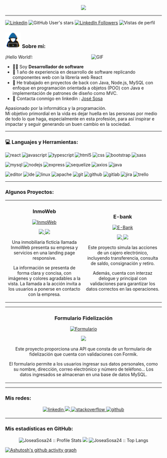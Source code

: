 <!--
**JoseaSosa24/JoseaSosa24** is a ✨ _special_ ✨ repository because its `README.md` (this file) appears on your GitHub profile.

Here are some ideas to get you started:

- 🔭 I’m currently working on ...
- 🌱 I’m currently learning ...
- 👯 I’m looking to collaborate on ...
- 🤔 I’m looking for help with ...
- 💬 Ask me about ...
- 📫 How to reach me: ...
- 😄 Pronouns: ...
- ⚡ Fun fact: ...
-->

<p align="center"><img src="https://i.imgur.com/A6bWGFl.gif"/></p>
<!--<p align="center"> 
  Visitor count<br>
  <img src="https://profile-counter.glitch.me/JoseaSosa24/count.svg" />
</p>-->


---
[![Linkedin](https://img.shields.io/badge/-LinkedIn-blue?style=flat&logo=Linkedin&logoColor=white)](https://www.linkedin.com/in/joseasosa24/)
![GitHub User's stars](https://img.shields.io/github/stars/joseasosa24)
[![LinkedIn Followers](https://img.shields.io/badge/In-5,000-blue?style=flat-square&logo=linkedin)](https://www.linkedin.com/in/joseasosa24/)
![Vistas de perfil](https://komarev.com/ghpvc/?username=joseasosa24)

### <picture><img src = "https://github.com/0xAbdulKhalid/0xAbdulKhalid/raw/main/assets/mdImages/about_me.gif" width = 50px></picture> **Sobre mí:**


<img align="right" alt="GIF" src="https://github.com/abhisheknaiidu/abhisheknaiidu/blob/master/code.gif?raw=true" width="45%" />
<p width="45%" align="left">
¡Hello World!:
  <ul>
    <li>👨‍🔧 Soy <b>Desarrollador de software</b></li>
    <!--<li>🏢 I'm working for <b>Infomaniak Network</b> & <b>LinIT</b></li>-->
    <li>🌱 1 año de experiencia en desarrollo de software replicando componentes web con la librería web React</b></li>
    <li>💬 He trabajado en proyectos de back con Java, Node.js, MySQL con enfoque en programación orientada a objetos (POO) con Java e implementación de patrones de diseño como MVC.</li>
    <li>📮 Contacta conmigo en linkedin : <a href="https://www.linkedin.com/in/joseasosa24/" target="_blank">José Sosa</a>
  <p>
  </ul>
Apasionado por la informática y la programación.
<br> Mi objetivo primordial en la vida es dejar huella en las personas por medio de todo lo que haga, especialmente en esta profesión, 
para así inspirar e impactar y seguir generando un buen cambio en la sociedad.<br>

</p>
<!--[![Gmail](https://img.shields.io/badge/-Gmail-c14438?style=flat&logo=Gmail&logoColor=white)](mailto:Fernando.Roldan.Zafra@gmail.com)-->

---
### :computer: Languajes y Herramientas:
<p align="left"> 
  <img src="https://img.shields.io/badge/React-20232A?style=for-the-badge&logo=react&logoColor=61DAFB" alt="react" /> 
  <img src="https://img.shields.io/badge/JavaScript-323330?style=for-the-badge&logo=javascript&logoColor=F7DF1E" alt="javascript" />
  <img src="https://img.shields.io/badge/TypeScript-007ACC?style=for-the-badge&logo=typescript&logoColor=white" alt="typescript" />
  <img src="https://img.shields.io/badge/HTML5-E34F26?style=for-the-badge&logo=html5&logoColor=white" alt="html5" />
  <img src="https://img.shields.io/badge/CSS3-1572B6?style=for-the-badge&logo=css3&logoColor=white" alt="css" />
  <img src="https://img.shields.io/badge/Bootstrap-563D7C?style=for-the-badge&logo=bootstrap&logoColor=white" alt="bootstrap" />
  <img src="https://img.shields.io/badge/SASS-hotpink.svg?style=for-the-badge&logo=SASS&logoColor=white" alt="sass" />
</p>
<p align="left"> 
  <img src="https://img.shields.io/badge/MySQL-005C84?style=for-the-badge&logo=mysql&logoColor=white" alt="mysql" /> 
  <img src="https://img.shields.io/badge/Node%20js-339933?style=for-the-badge&logo=nodedotjs&logoColor=white" alt="nodejs" />
  <img src="https://img.shields.io/badge/Express%20js-000000?style=for-the-badge&logo=express&logoColor=white" alt="express" />
  <img src="https://img.shields.io/badge/Sequelize-52B0E7?style=for-the-badge&logo=Sequelize&logoColor=white" alt="sequelize" />
  <img src="https://img.shields.io/badge/axios-671ddf?&style=for-the-badge&logo=axios&logoColor=white" alt="axios" />
  <img src="https://img.shields.io/badge/java-%23ED8B00.svg?style=for-the-badge&logo=openjdk&logoColor=white" alt="java" />
  
</p>
<p align="left"> 
  <img src="https://img.shields.io/badge/VSCode-0078D4?style=for-the-badge&logo=visual%20studio%20code&logoColor=white" alt="editor" />
  <img src="https://img.shields.io/badge/IntelliJIDEA-000000.svg?style=for-the-badge&logo=intellij-idea&logoColor=white" alt="ide" /> 
  <img src="https://img.shields.io/badge/Linux-FCC624?style=for-the-badge&logo=linux&logoColor=black" alt="linux" />
  <img src="https://img.shields.io/badge/apache%20tomcat-%23F8DC75.svg?style=for-the-badge&logo=apache-tomcat&logoColor=black" alt="apache" />
  <img src="https://img.shields.io/badge/git-%23F05033.svg?style=for-the-badge&logo=git&logoColor=white" alt="git" />
  <img src="https://img.shields.io/badge/github-%23121011.svg?style=for-the-badge&logo=github&logoColor=white" alt="github" />
  <img src="https://img.shields.io/badge/gitlab-%23181717.svg?style=for-the-badge&logo=gitlab&logoColor=white" alt="gitlab" />
  <img src="https://img.shields.io/badge/Jira-0052CC?style=for-the-badge&logo=Jira&logoColor=white" alt="jira" />
  <img src="https://img.shields.io/badge/Trello-0052CC?style=for-the-badge&logo=trello&logoColor=white" alt="trello" />
</p>

---

### Algunos Proyectos:

<div>
  <table>
  <tr>
  <td width="50%">
  <h3 align="center">InmoWeb</h3>
  <div align="center">
  <a href="https://github.com/JoseaSosa24/web-inmobiliaria" target="_blank"><img src="https://media.licdn.com/dms/image/D4E2DAQHo7iJO3GTDJA/profile-treasury-image-shrink_800_800/0/1704946533386?e=1707012000&v=beta&t=Oo3TilCt9PdeDHJgR0GwzPETG4wBMbG0XEqkEAAhEPI" width="400" alt="InmoWeb"></a>
 <p>
<a href="https://github.com/JoseaSosa24/web-inmobiliaria" target="_blank">
<img src="https://img.shields.io/badge/CÓDIGO-ff9?style=for-the-badge&logo=github&logoColor=black">
</a>
<a href="https://joseasosa24.github.io/web-inmobiliaria/" target="_blank">
<img src="https://img.shields.io/badge/-website-green?style=for-the-badge&color=bf7839">
</a>
</p>
  <p>
    Una inmobiliaria ficticia llamada InmoWeb presenta su empresa y servicios en una landing page responsive. 
  </p>
    <p>
      La información se presenta de forma clara y concisa, con imágenes y colores 
    agradables a la vista. La llamada a la acción invita a los usuarios a ponerse en contacto con la empresa.
    </p>
  </div>      
  </td>
  
  <td width="50%">
  <h3 align="center">E-bank</h3>
  <div align="center">
  <a href="https://laduquesadev.github.io/Ninja-Social-Network/src/index.html" target="_blank"><img src="https://media.licdn.com/dms/image/D4E2DAQEJvBXuhTrDTA/profile-treasury-image-shrink_800_800/0/1706411650555?e=1707019200&v=beta&t=Az1ha6rtEgVKs9qc7T6-1mCRYtB9za092t9AwpTHBX8" width="400" alt="E-Bank"></a>
  <p>
    <a href="https://github.com/JoseaSosa24/e-bank" target="_blank">
      <img src="https://img.shields.io/badge/CÓDIGO-ff9?style=for-the-badge&logo=github&logoColor=black">
    </a>
    <a href="https://e-bank1.netlify.app/" target="_blank">
      <img src="https://img.shields.io/badge/-website-green?style=for-the-badge&color=4280ce">
    </a>
  </p>
  <p>
    Este proyecto simula las acciones de un cajero electrónico, incluyendo transferencia, consulta de saldo, consignación y retiro. 
  </p>
  <p>
   Además, cuenta con interzaz delogue y principal con validaciones para garantizar los datos correctos en las operaciones.
  </p>
  </div>
    
  </table>                                                                                 
  
  <table>
  <tr>  
  <td width="50%">
  <h3 align="center">Formulario Fidelización</h3>
  <div align="center">
  <a href="https://laduquesadev.github.io/Cifrado-Cesar/src/index.html" target="_blank"><img src="https://i.postimg.cc/zDMvrg9h/Formulario-fidelizacion.png" width="400" alt="Formulario"></a>
  <p>
    <a href="https://github.com/JoseaSosa24/formulario-fidelizacion" target="_blank">
      <img src="https://img.shields.io/badge/CÓDIGO-ff9?style=for-the-badge&logo=github&logoColor=black">
    </a>
   <!-- <a href="https://e-bank1.netlify.app/" target="_blank">
      <img src="https://img.shields.io/badge/-website-green?style=for-the-badge&color=4280ce">
    </a>-->
  </p>
  <p>Este proyecto proporciona una API que consta de un formulario de fidelización que cuenta con validaciones con Formik.</p>
  <p>El formulario permite a los usuarios ingresar sus datos personales, como su nombre, dirección, correo electrónico y número de teléfono... Los datos ingresados se almacenan en una 
    base de datos MySQL.</p>
  </div>                                                                          
  </td>
  
  <!--<td width="50%">
  <h3 align="center">Yu-Note</h3>
  <div align="center">                                       
  <a href="https://yunote-88484.web.app/" target="_blank"><img src="https://i.imgur.com/GJmJg9w.png" width="400" alt="Yu-Note"></a>
  <br>
  <p><a href="https://github.com/LaDuquesaDev/yu-note" target="_blank"><img src="https://img.shields.io/badge/C%C3%93DIGO-80ffaa?style=for-the-badge&logo=github&logoColor=black"></a></p>
  </p>It is an app that allows you to take notes, edit them and delete them, it is developed with React and Bootstrap, don't forget anything</p>
  </div>   
  </td>-->
  
  </table>                                                                                 
</div>

---

### Mis redes:

<div align="center">
  <a href="https://www.linkedin.com/in/joseasosa24/" target="_blank">
  <img src=https://img.shields.io/badge/linkedin-%231E77B5.svg?&style=for-the-badge&logo=linkedin&logoColor=white alt=linkedin style="margin-bottom: 5px;" />
  </a>
  <a href="https://www.instagram.com/joseasosa24/" target="_blank">
  <img src="https://img.shields.io/badge/Instagram-E4405F?style=for-the-badge&logo=instagram&logoColor=white" />
  </a>
  <a href="https://es.stackoverflow.com/users/311382/jose-sosa" target="_blank">
  <img src=https://img.shields.io/badge/stackoverflow-%23F28032.svg?&style=for-the-badge&logo=stackoverflow&logoColor=white alt=stackoverflow style="margin-bottom: 5px;" />
  </a>
  <a href="https://github.com/joseasosa24" target="_blank">
  <img src=https://img.shields.io/badge/github-%2324292e.svg?&style=for-the-badge&logo=github&logoColor=white alt=github style="margin-bottom: 5px;" />
  </a>  
</div>  

---

### Mis estadísticas en GitHub:

<p align="center">
      <img src="https://github-readme-stats.vercel.app/api?username=JoseaSosa24&show_icons=true&hide_border=true&title_color=47b5ff&icon_color=256D85&text_color=c9d1d9&bg_color=0d1117" alt="JoseaSosa24 :: Profile Stats" />
      <img height="auto" src="https://github-readme-streak-stats.herokuapp.com/?user=JoseaSosa24&theme=black-ice&hide_border=true&stroke=06283d&background=0D1117&ring=47b5ff&fire=256d85&currStreakLabel=47b5ff"/>
      <img src="https://github-readme-stats.vercel.app/api/top-langs/?username=JoseaSosa24&layout=compact&title_color=47b5ff&bg_color=0d1117&hide_border=true&text_color=ffffff"" alt="JoseaSosa24 :: Top Langs" />
      
  [![Ashutosh's github activity graph](https://github-readme-activity-graph.cyclic.app/graph?username=JoseaSosa24&theme=react-dark)](https://github.com/ashutosh00710/github-readme-activity-graph)
</p>
<!--<p align="center"></p>-->

